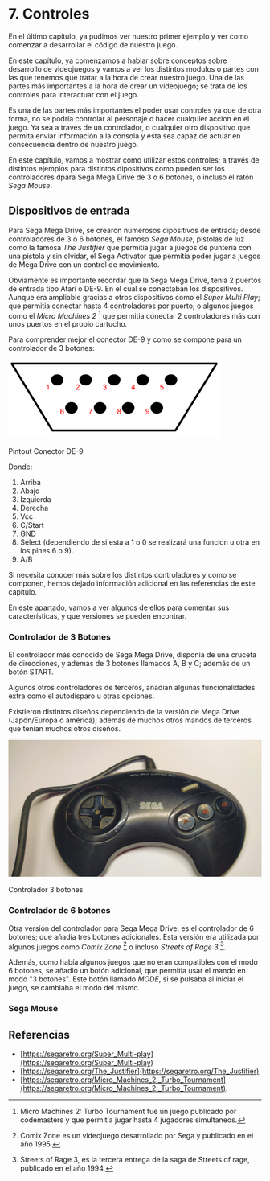 # 7. Controles

En el último capítulo, ya pudimos ver nuestro primer ejemplo y ver como comenzar a desarrollar el código de nuestro juego.

En este capítulo, ya comenzamos a hablar sobre conceptos sobre desarrollo de videojuegos y vamos a ver los distintos modulos o partes con las que tenemos que tratar a la hora de crear nuestro juego. Una de las partes más importantes a la hora de crear un videojuego; se trata de los controles para interactuar con el juego.

Es una de las partes más importantes el poder usar controles ya que de otra forma, no se podría controlar al personaje o hacer cualquier accion en el juego. Ya sea a través de un controlador, o cualquier otro dispositivo que permita enviar información a la consola y esta sea capaz de actuar en consecuencia dentro de nuestro juego.

En este capítulo, vamos a mostrar como utilizar estos controles; a través de distintos ejemplos para distintos dipositivos como pueden ser los controladores dpara Sega Mega Drive de 3 o 6 botones, o incluso el ratón _Sega Mouse_.

## Dispositivos de entrada

Para Sega Mega Drive, se crearon numerosos dipositivos de entrada; desde controladores  de 3 o 6 botones, el famoso _Sega Mouse_, pistolas de luz como la famosa _The Justifier_ que permitia jugar a juegos de punteria con una pistola y sin olvidar, el Sega Activator que permitia poder jugar a juegos de Mega Drive con un control de movimiento.

Obviamente es importante recordar que la Sega Mega Drive, tenía 2 puertos de entrada tipo Atari o DE-9. En el cual se conectaban los dispositivos. Aunque era ampliable gracias a otros dispositivos como el _Super Multi Play_; que permitia conectar hasta 4 controladores por puerto; o algunos juegos como el _Micro Machines 2_ [^41] que permitia conectar 2 controladores más con unos puertos en el propio cartucho.

Para comprender mejor el conector DE-9 y como se compone para un controlador de 3 botones:

<div class="image">
<img id="arq" src="7controles/img/de-9.png" alt="de-9" title="de-9"/> </div>
<p>Pintout Conector DE-9</p>

Donde:

1. Arriba
2. Abajo
3. Izquierda
4. Derecha
5. Vcc
6. C/Start
7. GND
8. Select (dependiendo de si esta a 1 o 0 se realizará una funcion u otra en los pines 6 o 9).
9. A/B

[^41]: Micro Machines 2: Turbo Tournament fue un juego publicado por codemasters y que permitía jugar hasta 4 jugadores simultaneos.

Si necesita conocer más sobre los distintos controladores y como se componen, hemos dejado información adicional en las referencias de este capítulo.

En este apartado, vamos a ver algunos de ellos para comentar sus características, y que versiones se pueden encontrar.

### Controlador de 3 Botones

El controlador más conocido de Sega Mega Drive, disponia de una cruceta de direcciones, y además de 3 botones llamados A, B y C; además de un botón START.

Algunos otros controladores de terceros, añadian algunas funcionalidades extra como el autodisparo u otras opciones.

Existieron distintos diseños dependiendo de la versión de Mega Drive (Japón/Europa o américa); además de muchos otros mandos de terceros que tenian muchos otros diseños.

<div class="image">
<img id="arq" src="7controles/img/controller3Button.jpg" alt="Controlador 3 botones" title="Controlador 3 botones"/> </div>
<p>Controlador 3 botones</p>

### Controlador de 6 botones

Otra versión del controlador para Sega Mega Drive, es el controlador de 6 botones; que añadía tres botones adicionales. Esta versión era utilizada por algunos juegos como _Comix Zone_ [^42] o incluso _Streets of Rage 3_ [^43].

Además, como había algunos juegos que no eran compatibles con el modo 6 botones, se añadió un botón adicional, que permitia usar el mando en modo "3 botones". Este botón llamado _MODE_, si se pulsaba al iniciar el juego, se cambiaba el modo del mismo.

[^42]: Comix Zone es un videojuego desarrollado por Sega y publicado en el año 1995.
[^43]: Streets of Rage 3, es la tercera entrega de la saga de Streets of rage, publicado en el año 1994.

### Sega Mouse

## Referencias

* [https://segaretro.org/Super_Multi-play](https://segaretro.org/Super_Multi-play)
* [https://segaretro.org/The_Justifier](https://segaretro.org/The_Justifier)
* [https://segaretro.org/Micro_Machines_2:_Turbo_Tournament](https://segaretro.org/Micro_Machines_2:_Turbo_Tournament).
